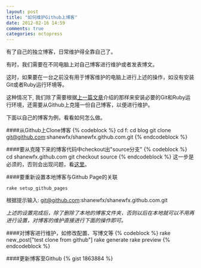 ```yaml
---
layout: post
title: "如何维护Github上博客"
date: 2012-02-16 14:59
comments: true
categories: octopress 
---
```


有了自己的独立博客，日常维护得全靠自己了。

有时，我们需要在不同电脑上对自己博客进行维护或者发表博文。

这时，如果要在一台之前没有用于博客维护的电脑上进行上述的操作，如没有安装Git或者Ruby运行环境等。

这种情况下, 我们除了需要根据[上一篇文章](http://shanewfx.github.com/blog/2012/02/16/bulid-blog-by-octopress/)介绍的那样来安装必要的Git和Ruby运行环境，还需要从Github上克隆一份自己博客，以便进行维护。

<!--more-->

下面以自己的博客为例，看看如何怎么做。

####从Github上Clone博客
{% codeblock %}
cd f:
cd blog
git clone git@github.com:shanewfx/shanewfx.github.com.git
{% endcodeblock %}

####要从克隆下来的博客代码中checkout出"source分支"
{% codeblock %}
cd shanewfx.github.com
git checkout source
{% endcodeblock %}
这一步是必须的，否则会出现问题，看[这里](http://fancyoung.com/blog/octopress-study/)。

####要重新设置本地博客与Github Page的关联

    rake setup_github_pages

根据提示输入: git@github.com:shanewfx/shanewfx.github.com.git

*上述的设置完成后，除了删除了本地的博客文件夹，否则以后在本地就可以不用再进行设置，对博客的维护直接进行下面的操作即可。*

####对博客进行维护，如修改配置、写博文等
{% codeblock %}
rake new_post["test clone from github"]
rake generate
rake preview
{% endcodeblock %}

####更新博客至Github
{% gist 1863884 %}

